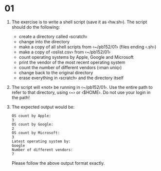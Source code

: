  # 01
 
 1. The exercise is to write a shell script (save it as ‹hw.sh›).
    The script should do the following:
    
    - create a directory called ‹scratch›
    - change into the directory
    - make a copy of all shell scripts from ‹~/pb152/01› (files
      ending ‹.sh›)
    - make a copy of ‹oslist.csv› from ‹~/pb152/01›
    - count operating systems by Apple, Google and Microsoft
    - print the vendor of the most recent operating system
    - count the number of different vendors (‹man uniq›)
    - change back to the original directory
    - erase everything in ‹scratch› and the directory itself

 2. The script will «not» be running in ‹~/pb152/01›. Use the entire
    path to refer to that directory, using ‹~› or ‹$HOME›. Do not
    use your login in the path!

 3. The expected output would be:
    
        OS count by Apple:
        3
        OS count by Google:
        2
        OS count by Microsoft:
        3
        Latest operating system by:
        Google
        Number of different vendors:
        7
    
    Please follow the above output format exactly.